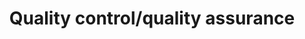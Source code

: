 ---
category: cq
title: Quality control/quality assurance
definition: Processes for planning, conducting, monitoring, overseeing, and auditing an activity (such as research) to ensure that it meets appropriate standards of quality.
---